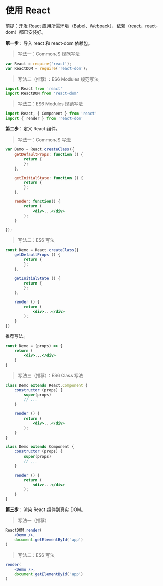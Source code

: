 # 使用 React

前提：开发 React 应用所需环境（Babel、Webpack）、依赖（react、react-dom）都已安装好。

**第一步**：导入 react 和 react-dom 依赖包。

> 写法一：CommonJS 规范写法

```jsx
var React = require('react');
var ReactDOM = require('react-dom');
```

> 写法二（推荐）：ES6 Modules 规范写法

```jsx
import React from 'react'
import ReactDOM from 'react-dom'
```

> 写法三：ES6 Modules 规范写法

```jsx
import React, { Component } from 'react'
import { render } from 'react-dom'
```

**第二步**：定义 React 组件。

> 写法一：CommonJS 写法

```jsx
var Demo = React.createClass({
    getDefaultProps: function () {
        return {
        };
    },

    getInitialState: function () {
        return {
        };
    },

    render: function() {
        return (
            <div>...</div>
        );
    }

});
```

> 写法二：ES6 写法

```jsx
const Demo = React.createClass({
    getDefaultProps () {
        return {
        };
    },

    getInitialState () {
        return {
        };
    },

    render () {
        return (
            <div>...</div>
        );
    }
})
```

推荐写法。

```jsx
const Demo = (props) => {
    return (
        <div>...</div>
    )
}
```

> 写法三（推荐）：ES6 Class 写法

```jsx
class Demo extends React.Component {
    constructor (props) {
        super(props)
        // ...
    }

    render () {
        return (
            <div>...</div>
        );
    }
}
```

```jsx
class Demo extends Component {
    constructor (props) {
        super(props)
        // ...
    }

    render () {
        return (
            <div>...</div>
        );
    }
}
```

**第三步**：渲染 React 组件到真实 DOM。

> 写法一（推荐）

```jsx
ReactDOM.render(
    <Demo />,
    document.getElementById('app')
)
```

> 写法二：ES6 写法

```jsx
render(
    <Demo />,
    document.getElementById('app')
)
```

